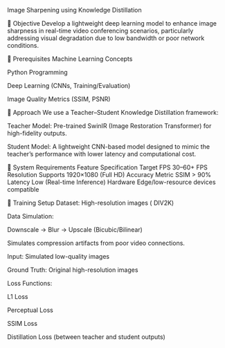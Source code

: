 Image Sharpening using Knowledge Distillation

	Objective
Develop a lightweight deep learning model to enhance image sharpness in real-time video conferencing scenarios, particularly addressing visual degradation due to low bandwidth or poor network conditions.

	Prerequisites
Machine Learning Concepts

Python Programming

Deep Learning (CNNs, Training/Evaluation)

Image Quality Metrics (SSIM, PSNR)

	Approach
We use a Teacher–Student Knowledge Distillation framework:

Teacher Model:
Pre-trained SwinIR (Image Restoration Transformer) for high-fidelity outputs.

Student Model:
A lightweight CNN-based model designed to mimic the teacher’s performance with lower latency and computational cost.

	System Requirements
Feature	Specification
Target FPS	30–60+ FPS
Resolution	Supports 1920×1080 (Full HD)
Accuracy Metric	SSIM > 90%
Latency	Low (Real-time Inference)
Hardware	Edge/low-resource devices compatible

	Training Setup
Dataset: High-resolution images ( DIV2K)

Data Simulation:

Downscale → Blur → Upscale (Bicubic/Bilinear)

Simulates compression artifacts from poor video connections.

Input: Simulated low-quality images

Ground Truth: Original high-resolution images

Loss Functions:

L1 Loss

Perceptual Loss

SSIM Loss

Distillation Loss (between teacher and student outputs)

